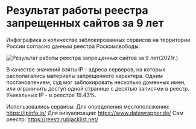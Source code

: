 # Результат работы реестра запрещенных сайтов за 9 лет
Инфографика о количестве заблокированных сервисов на территории России согласно данным реестра Роскомсвободы.

![Результат работы реестра запрещенных сайтов за 9 лет(2021г.)](https://github.com/Tolokov/pets/blob/main/report_ru_blacklist/images/img2.png?raw=true "Инфографика")

В качестве значений взяты IP - адреса серверов, на которых располагались материалы запрещенного характера. Одним постановлением, суд мог заблокировать несколько доменных имен, или ограничить доступ одной странице с десятью записями в реестр. 
Уникальных IP - в реестре 19.43%.

Использовались сервисы:
Для определения местоположения: https://ipinfo.io/
Для визуализации: https://www.datawrapper.de/
Сам реестр: https://reestr.rublacklist.net/